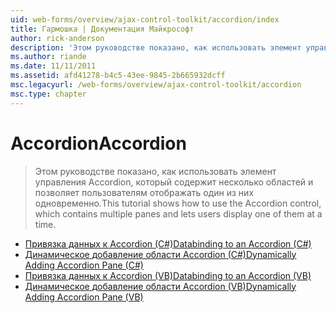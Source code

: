 ```yaml
---
uid: web-forms/overview/ajax-control-toolkit/accordion/index
title: Гармошка | Документация Майкрософт
author: rick-anderson
description: 'Этом руководстве показано, как использовать элемент управления Accordion, который содержит несколько областей и позволяет пользователям отображать один из них одновременно.'
ms.author: riande
ms.date: 11/11/2011
ms.assetid: afd41278-b4c5-43ee-9845-2b665932dcff
msc.legacyurl: /web-forms/overview/ajax-control-toolkit/accordion
msc.type: chapter
---
```

<a name="accordion"></a><span data-ttu-id="ae025-103">Accordion</span><span class="sxs-lookup"><span data-stu-id="ae025-103">Accordion</span></span>
====================
> <span data-ttu-id="ae025-104">Этом руководстве показано, как использовать элемент управления Accordion, который содержит несколько областей и позволяет пользователям отображать один из них одновременно.</span><span class="sxs-lookup"><span data-stu-id="ae025-104">This tutorial shows how to use the Accordion control, which contains multiple panes and lets users display one of them at a time.</span></span>


- [<span data-ttu-id="ae025-105">Привязка данных к Accordion (C#)</span><span class="sxs-lookup"><span data-stu-id="ae025-105">Databinding to an Accordion (C#)</span></span>](databinding-to-an-accordion-cs.md)
- [<span data-ttu-id="ae025-106">Динамическое добавление области Accordion (C#)</span><span class="sxs-lookup"><span data-stu-id="ae025-106">Dynamically Adding Accordion Pane (C#)</span></span>](dynamically-adding-an-accordion-pane-cs.md)
- [<span data-ttu-id="ae025-107">Привязка данных к Accordion (VB)</span><span class="sxs-lookup"><span data-stu-id="ae025-107">Databinding to an Accordion (VB)</span></span>](databinding-to-an-accordion-vb.md)
- [<span data-ttu-id="ae025-108">Динамическое добавление области Accordion (VB)</span><span class="sxs-lookup"><span data-stu-id="ae025-108">Dynamically Adding Accordion Pane (VB)</span></span>](dynamically-adding-an-accordion-pane-vb.md)
